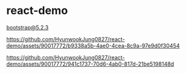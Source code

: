 # react-demo

bootstrap@5.2.3

https://github.com/HyunwookJung0827/react-demo/assets/90017772/b9338a5b-4ae0-4cea-8c9a-97e9d0f30454



https://github.com/HyunwookJung0827/react-demo/assets/90017772/941c1737-70d6-4ab0-817d-21be5198148d

